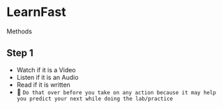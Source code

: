 # LearnFast
Methods
## Step 1
- Watch if it is a Video
- Listen if it is an Audio
- Read if it is written
- 🔹 `Do that over before you take on any action because it may help you predict your next while doing the lab/practice`
